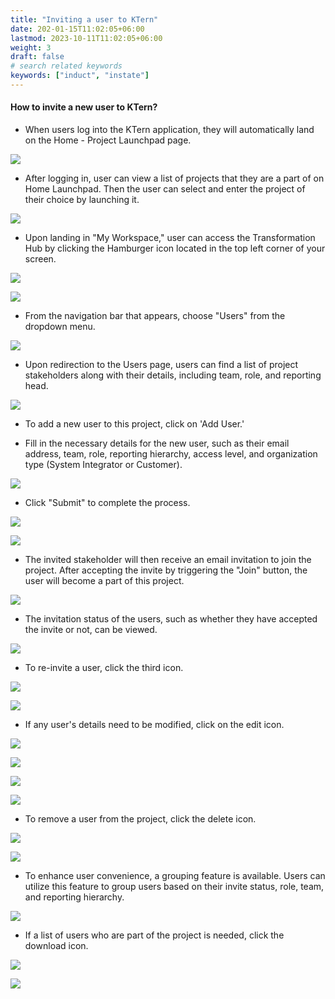 ```yaml
---
title: "Inviting a user to KTern"
date: 202-01-15T11:02:05+06:00
lastmod: 2023-10-11T11:02:05+06:00
weight: 3
draft: false
# search related keywords
keywords: ["induct", "instate"]
---
```


#### How to invite a new user to KTern?

<ul>
<li>
When users log into the KTern application, they will automatically land on the Home - Project Launchpad page.
</li>
</ul>

![](https://storage.googleapis.com/ktern-public-files/product-documentation/Digital%20Projects/1-login-page.png)

<ul>
<li>
After logging in, user can view a list of projects that they are a part of on Home Launchpad. Then the user can select and enter the project of their choice by launching it.
</li>
</ul>

![](https://storage.googleapis.com/ktern-public-files/product-documentation/Digital%20Projects/2-home-launchpad.png)

<ul>
<li>
Upon landing in "My Workspace," user can access the Transformation Hub by clicking the Hamburger icon located in the top left corner of your screen.
</li>
</ul>

![](https://storage.googleapis.com/ktern-public-files/product-documentation/Digital%20Projects/3-my-workspace.png)

![](https://storage.googleapis.com/ktern-public-files/product-documentation/Digital%20Projects/4-transformationhub.png)

<ul>
<li>
From the navigation bar that appears, choose "Users" from the dropdown menu.
</li>
</ul>

![](https://storage.googleapis.com/ktern-public-files/product-documentation/Digital%20Projects/5-users.png)

<ul>
<li>
Upon redirection to the Users page, users can find a list of project stakeholders along with their details, including team, role, and reporting head.
</li>
</ul>

![](https://storage.googleapis.com/ktern-public-files/product-documentation/Digital%20Projects/6-all-users.png)

<ul>
<li>
To add a new user to this project, click on 'Add User.'
</li>
</ul>

<ul>
<li>
Fill in the necessary details for the new user, such as their email address, team, role, reporting hierarchy, access level, and organization type (System Integrator or Customer).
</li>
</ul>

![](https://storage.googleapis.com/ktern-public-files/product-documentation/Digital%20Projects/7-add-user.png)

<ul>
<li>
Click "Submit" to complete the process.
</li> 
</ul>

![](https://storage.googleapis.com/ktern-public-files/product-documentation/Digital%20Projects/8-i-add-new-role.png)

![](https://storage.googleapis.com/ktern-public-files/product-documentation/Digital%20Projects/8-ii-fill-details-to-add-user.png)

<ul>
<li>
The invited stakeholder will then receive an email invitation to join the project. After accepting the invite by triggering the "Join" button, the user will become a part of this project.
</li>
</ul>

![](https://storage.googleapis.com/ktern-public-files/product-documentation/Digital%20Projects/9-new-user-invited.png)

<ul>
<li>
The invitation status of the users, such as whether they have accepted the invite or not, can be viewed.
</li>
</ul>

![](https://storage.googleapis.com/ktern-public-files/product-documentation/Digital%20Projects/10-i-invitation-mail.png)

<ul>
<li>
To re-invite a user, click the third icon.
</li>
</ul>

![](https://storage.googleapis.com/ktern-public-files/product-documentation/Digital%20Projects/10-ii-invitation-mail.png)

![](https://storage.googleapis.com/ktern-public-files/product-documentation/Digital%20Projects/11-reinvite-user.png)

<ul>
<li>
If any user's details need to be modified, click on the edit icon. 
</li>
</ul>

![](https://storage.googleapis.com/ktern-public-files/product-documentation/Digital%20Projects/12-user-reinvited.png)

![](https://storage.googleapis.com/ktern-public-files/product-documentation/Digital%20Projects/13-edit-user-info.png)

![](https://storage.googleapis.com/ktern-public-files/product-documentation/Digital%20Projects/14-edit-user-details.png)

![](https://storage.googleapis.com/ktern-public-files/product-documentation/Digital%20Projects/15-submit-the-update.png)

<ul>
<li>
To remove a user from the project, click the delete icon.
</li>
</ul>

![](https://storage.googleapis.com/ktern-public-files/product-documentation/Digital%20Projects/16-notification-edited-user-info.png)

![](https://storage.googleapis.com/ktern-public-files/product-documentation/Digital%20Projects/17-i-delete-user.png)

<ul>
<li>
To enhance user convenience, a grouping feature is available. Users can utilize this feature to group users based on their invite status, role, team, and reporting hierarchy.
</li>
</ul>

![](https://storage.googleapis.com/ktern-public-files/product-documentation/Digital%20Projects/17-ii-delete-user.png)

<ul>
<li>
If a list of users who are part of the project is needed, click the download icon.
</li>
</ul>

![](https://storage.googleapis.com/ktern-public-files/product-documentation/Digital%20Projects/19-export-users.png)

![](https://storage.googleapis.com/ktern-public-files/product-documentation/Digital%20Projects/20-exported-excel.png)
